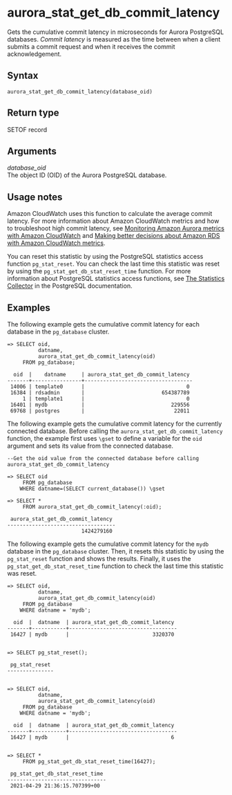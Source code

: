 # aurora\_stat\_get\_db\_commit\_latency<a name="aurora_stat_get_db_commit_latency"></a>

Gets the cumulative commit latency in microseconds for Aurora PostgreSQL databases\. *Commit latency* is measured as the time between when a client submits a commit request and when it receives the commit acknowledgement\.

## Syntax<a name="aurora_stat_get_db_commit_latency-syntax"></a>

 

```
aurora_stat_get_db_commit_latency(database_oid)
```

## Return type<a name="aurora_stat_get_db_commit_latency-return-type"></a>

SETOF record

## Arguments<a name="aurora_stat_get_db_commit_latency-arguments"></a>

 *database\_oid*   
The object ID \(OID\) of the Aurora PostgreSQL database\.

## Usage notes<a name="aurora_stat_get_db_commit_latency-usage-notes"></a>

Amazon CloudWatch uses this function to calculate the average commit latency\. For more information about Amazon CloudWatch metrics and how to troubleshoot high commit latency, see [Monitoring Amazon Aurora metrics with Amazon CloudWatch](Aurora.Monitoring.md) and [Making better decisions about Amazon RDS with Amazon CloudWatch metrics](https://aws.amazon.com/blogs/database/making-better-decisions-about-amazon-rds-with-amazon-cloudwatch-metrics/)\.

You can reset this statistic by using the PostgreSQL statistics access function `pg_stat_reset`\. You can check the last time this statistic was reset by using the `pg_stat_get_db_stat_reset_time` function\. For more information about PostgreSQL statistics access functions, see [The Statistics Collector](https://www.postgresql.org/docs/9.1/monitoring-stats.html) in the PostgreSQL documentation\.

## Examples<a name="aurora_stat_get_db_commit_latency-examples"></a>

The following example gets the cumulative commit latency for each database in the `pg_database` cluster\.

```
=> SELECT oid, 
          datname, 
          aurora_stat_get_db_commit_latency(oid) 
     FROM pg_database;
     
  oid  |    datname     | aurora_stat_get_db_commit_latency
-------+----------------+-----------------------------------
 14006 | template0      |                                 0
 16384 | rdsadmin       |                         654387789
     1 | template1      |                                 0
 16401 | mydb           |                            229556
 69768 | postgres       |                             22011
```

The following example gets the cumulative commit latency for the currently connected database\. Before calling the `aurora_stat_get_db_commit_latency` function, the example first uses `\gset` to define a variable for the `oid` argument and sets its value from the connected database\.

```
--Get the oid value from the connected database before calling aurora_stat_get_db_commit_latency

=> SELECT oid
     FROM pg_database
    WHERE datname=(SELECT current_database()) \gset

=> SELECT * 
     FROM aurora_stat_get_db_commit_latency(:oid);
     
 aurora_stat_get_db_commit_latency
-----------------------------------
                        1424279160
```

The following example gets the cumulative commit latency for the `mydb` database in the `pg_database` cluster\. Then, it resets this statistic by using the `pg_stat_reset` function and shows the results\. Finally, it uses the `pg_stat_get_db_stat_reset_time` function to check the last time this statistic was reset\.

```
=> SELECT oid,
          datname,
          aurora_stat_get_db_commit_latency(oid)
     FROM pg_database
    WHERE datname = 'mydb';
     
  oid  |  datname  | aurora_stat_get_db_commit_latency
-------+-----------+-----------------------------------
 16427 | mydb      |                           3320370


=> SELECT pg_stat_reset();

 pg_stat_reset
---------------


=> SELECT oid,
          datname,
          aurora_stat_get_db_commit_latency(oid)
     FROM pg_database
    WHERE datname = 'mydb';
     
  oid  |  datname  | aurora_stat_get_db_commit_latency
-------+-----------+-----------------------------------
 16427 | mydb      |                                 6
 
 
=> SELECT * 
     FROM pg_stat_get_db_stat_reset_time(16427);
     
 pg_stat_get_db_stat_reset_time
--------------------------------
 2021-04-29 21:36:15.707399+00
```